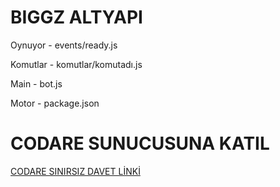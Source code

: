 # BIGGZ ALTYAPI

Oynuyor - events/ready.js

Komutlar - komutlar/komutadı.js

Main - bot.js

Motor - package.json

# CODARE SUNUCUSUNA KATIL

[CODARE SINIRSIZ DAVET LİNKİ](https://discord.gg/codare)
